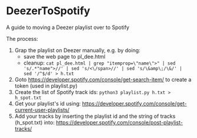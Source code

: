 # DeezerToSpotify
A guide to moving a Deezer playlist over to Spotify

The process:
1. Grap the playlist on Deezer manually, e.g. by doing:
   - save the web page to pl_dee.html
   - cleanup: `cat pl_dee.html | grep "itemprop=\"name\">" | sed 's/.*"name">//' | sed 's/<\/span>//' | sed 's/\&amp\;/\&/' | sed '/^$/d' > h.txt`
2. Goto https://developer.spotify.com/console/get-search-item/ to create a token (used in playlist.py)
3. Create the list of Spotify track ids: `python3 playlist.py h.txt > h_spot.txt`
4. Get your playlist's id using: https://developer.spotify.com/console/get-current-user-playlists/
5. Add your tracks by inserting the playlist id and the string of tracks (h_spot.txt) into: https://developer.spotify.com/console/post-playlist-tracks/
